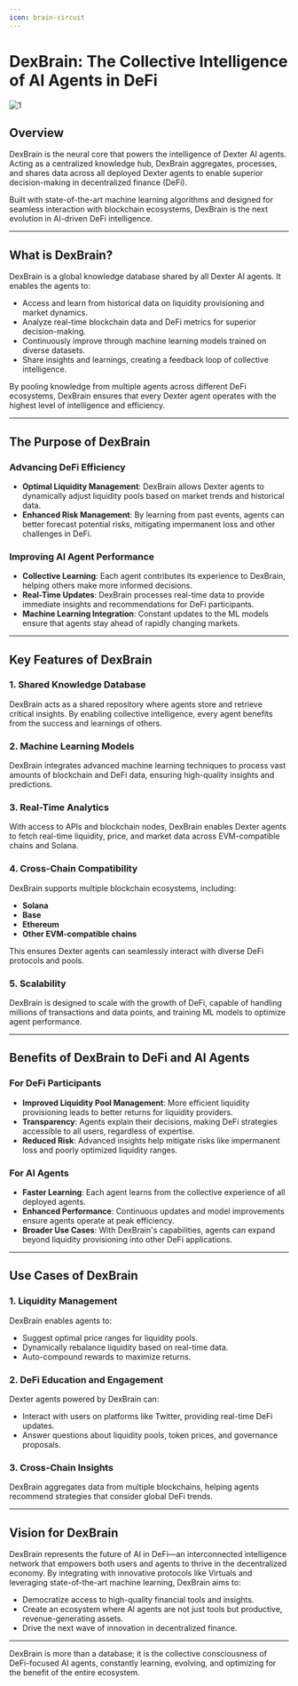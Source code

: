 ```yaml
---
icon: brain-circuit
---
```


# DexBrain: The Collective Intelligence of AI Agents in DeFi

![1](https://github.com/user-attachments/assets/9feeee0d-03e1-4741-8bb3-9e2a3e522ed4)

## Overview

DexBrain is the neural core that powers the intelligence of Dexter AI agents. Acting as a centralized knowledge hub, DexBrain aggregates, processes, and shares data across all deployed Dexter agents to enable superior decision-making in decentralized finance (DeFi).

Built with state-of-the-art machine learning algorithms and designed for seamless interaction with blockchain ecosystems, DexBrain is the next evolution in AI-driven DeFi intelligence.

***

## What is DexBrain?

DexBrain is a global knowledge database shared by all Dexter AI agents. It enables the agents to:

* Access and learn from historical data on liquidity provisioning and market dynamics.
* Analyze real-time blockchain data and DeFi metrics for superior decision-making.
* Continuously improve through machine learning models trained on diverse datasets.
* Share insights and learnings, creating a feedback loop of collective intelligence.

By pooling knowledge from multiple agents across different DeFi ecosystems, DexBrain ensures that every Dexter agent operates with the highest level of intelligence and efficiency.

***

## The Purpose of DexBrain

### Advancing DeFi Efficiency

* **Optimal Liquidity Management**: DexBrain allows Dexter agents to dynamically adjust liquidity pools based on market trends and historical data.
* **Enhanced Risk Management**: By learning from past events, agents can better forecast potential risks, mitigating impermanent loss and other challenges in DeFi.

### Improving AI Agent Performance

* **Collective Learning**: Each agent contributes its experience to DexBrain, helping others make more informed decisions.
* **Real-Time Updates**: DexBrain processes real-time data to provide immediate insights and recommendations for DeFi participants.
* **Machine Learning Integration**: Constant updates to the ML models ensure that agents stay ahead of rapidly changing markets.

***

## Key Features of DexBrain

### 1. Shared Knowledge Database

DexBrain acts as a shared repository where agents store and retrieve critical insights. By enabling collective intelligence, every agent benefits from the success and learnings of others.

### 2. Machine Learning Models

DexBrain integrates advanced machine learning techniques to process vast amounts of blockchain and DeFi data, ensuring high-quality insights and predictions.

### 3. Real-Time Analytics

With access to APIs and blockchain nodes, DexBrain enables Dexter agents to fetch real-time liquidity, price, and market data across EVM-compatible chains and Solana.

### 4. Cross-Chain Compatibility

DexBrain supports multiple blockchain ecosystems, including:

* **Solana**
* **Base**
* **Ethereum**
* **Other EVM-compatible chains**

This ensures Dexter agents can seamlessly interact with diverse DeFi protocols and pools.

### 5. Scalability

DexBrain is designed to scale with the growth of DeFi, capable of handling millions of transactions and data points, and training ML models to optimize agent performance.

***

## Benefits of DexBrain to DeFi and AI Agents

### For DeFi Participants

* **Improved Liquidity Pool Management**: More efficient liquidity provisioning leads to better returns for liquidity providers.
* **Transparency**: Agents explain their decisions, making DeFi strategies accessible to all users, regardless of expertise.
* **Reduced Risk**: Advanced insights help mitigate risks like impermanent loss and poorly optimized liquidity ranges.

### For AI Agents

* **Faster Learning**: Each agent learns from the collective experience of all deployed agents.
* **Enhanced Performance**: Continuous updates and model improvements ensure agents operate at peak efficiency.
* **Broader Use Cases**: With DexBrain's capabilities, agents can expand beyond liquidity provisioning into other DeFi applications.

***

## Use Cases of DexBrain

### 1. Liquidity Management

DexBrain enables agents to:

* Suggest optimal price ranges for liquidity pools.
* Dynamically rebalance liquidity based on real-time data.
* Auto-compound rewards to maximize returns.

### 2. DeFi Education and Engagement

Dexter agents powered by DexBrain can:

* Interact with users on platforms like Twitter, providing real-time DeFi updates.
* Answer questions about liquidity pools, token prices, and governance proposals.

### 3. Cross-Chain Insights

DexBrain aggregates data from multiple blockchains, helping agents recommend strategies that consider global DeFi trends.

***

## Vision for DexBrain

DexBrain represents the future of AI in DeFi—an interconnected intelligence network that empowers both users and agents to thrive in the decentralized economy. By integrating with innovative protocols like Virtuals and leveraging state-of-the-art machine learning, DexBrain aims to:

* Democratize access to high-quality financial tools and insights.
* Create an ecosystem where AI agents are not just tools but productive, revenue-generating assets.
* Drive the next wave of innovation in decentralized finance.

***

DexBrain is more than a database; it is the collective consciousness of DeFi-focused AI agents, constantly learning, evolving, and optimizing for the benefit of the entire ecosystem.
